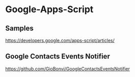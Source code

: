 # Google-Apps-Script

## Samples
https://developers.google.com/apps-script/articles/

## Google Contacts Events Notifier
https://github.com/GioBonvi/GoogleContactsEventsNotifier
